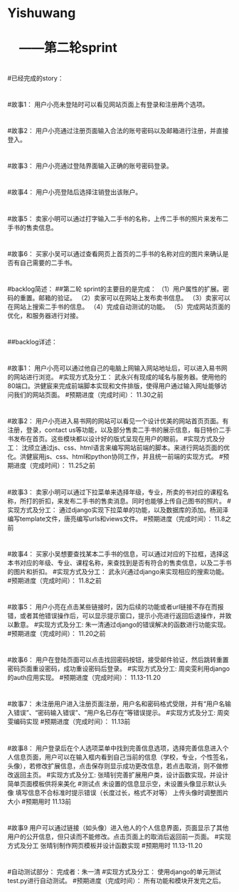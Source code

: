 #   Yishuwang
#      ——第二轮sprint
#
#
#已经完成的story：
#
#故事1：
用户小亮未登陆时可以看见网站页面上有登录和注册两个选项。
#
#故事2：
用户小亮通过注册页面输入合法的账号密码以及邮箱进行注册，并直接登入。
#
#故事3：
用户小亮通过登陆界面输入正确的账号密码登录。
#
#故事4：
用户小亮登陆后选择注销登出该账户。
#
#故事5：
卖家小明可以通过打字输入二手书的名称，上传二手书的照片来发布二手书的售卖信息。
#
#故事6：
买家小吴可以通过查看网页上首页的二手书的名称对应的图片来确认是否有自己需要的二手书。
#
#backlog简述：
##第二轮 sprint的主要目的是完成：
        （1）用户属性的扩展。密码的重置。邮箱的验证。
        （2）卖家可以在网站上发布卖书信息。
        （3）卖家可以在网站上搜索二手书的信息。
        （4）完成自动测试的功能。
        （5）完成网站页面的优化，和服务器进行对接。
#       
#
##backlog详述：
#
#故事1：
用户小亮可以通过他自己的电脑上网输入网站地址后，可以进入易书网的网站进行浏览。
#实现方式及分工：
武永兴有现成的域名与服务器。使用他的80端口。洪健宸来完成前端脚本实现和文件排版，使得用户通过输入网址能够访问我们的网站页面。
#预期进度（完成时间）：
11.30之前 
#
#故事2：
用户小亮进入易书网的网站可以看见一个设计优美的网站首页页面。有注册，登录，contact us等功能，以及部分售卖二手书的展示信息，每日特价二手书发布在首页。这些模块都以设计好的版式呈现在用户的眼前。
#实现方式及分工：
沈颀立通过js、css、html语言来编写网站前端的脚本。来进行网站页面的优化。洪健宸用js、css、html和python协同工作，并且统一前端的实现方式。
#预期进度（完成时间）：
11.25之前 
#
#故事3：
卖家小明可以通过下拉菜单来选择年级，专业，所卖的书对应的课程名称，所打的折扣，来发布二手书的售卖消息。同时也能够上传自己图书的照片。
#实现方式及分工：
通过django实现下拉菜单的功能，以及数据库的添加。杨润泽编写template文件，唐亮编写urls和views文件。
#预期进度（完成时间）：
11.8之前 
#
#故事4：
买家小吴想要查找某本二手书的信息，可以通过对应的下拉框，选择这本书对应的年级、专业、课程名称，来查找到是否有符合的售卖信息，以及二手书的图片和折扣。
#实现方式及分工：
武永兴通过django来实现相应的搜索功能。
#预期进度（完成时间）：
11.8之前 
#
#故事5：
用户小亮在点击某些链接时，因为后续的功能或者url链接不存在而报错，或者其他错误操作后，可以显示提示窗口，提示小亮进行返回后退操作，并致以歉意。
#实现方式及分工:
朱一清通过django的错误解决的函数进行功能实现。
#预期进度（完成时间）：
11.20之前
#
#故事6：
用户在登陆页面可以点击找回密码按钮，接受邮件验证，然后跳转重置密码页面重设密码，成功重设密码后登录。
#实现方式及分工:
周奕雯利用django的auth应用实现。
#预期进度（完成时间）：
11.13-11.20
#
#故事7：
未注册用户进入注册页面注册，用户名和密码格式受限，并有“用户名输入错误”、“密码输入错误”、“用户名已存在”等错误提示。
#实现方式及分工:
周奕雯编码实现
#预期进度（完成时间）：
11.13前
#
#故事8：
用户登录后在个人选项菜单中找到完善信息选项，选择完善信息进入个人信息页面，用户可以在输入框内看到自己当前的信息（学校，专业，个性签名，头像），若修改扩展信息，点击保存则显示成功更改信息，若点击取消，则不做修改返回主页。
#实现方式及分工:
张晴钊完善扩展用户类，设计函数实现，并设计简单页面模板供将来美化
#测试点
未设置的信息显示空，未设置头像显示默认头像
填写信息不合标准时提示错误（长度过长，格式不对等）
上传头像时调整图片大小
#预期用时
11.13前
#
#故事9
用户可以通过链接（如头像）进入他人的个人信息界面，页面显示了其他用户的公开信息，但只读而不能修改。点击页面上的取消后返回前一页面。
#实现方式及分工
张晴钊制作网页模板并设计函数实现
#预期用时
11.13-11.20
#
#自动测试部分：
完成者：朱一清
#实现方式及分工：
使用django的单元测试test.py进行自动测试。
#预期进度（完成时间）：
所有功能和模块开发完之后。
